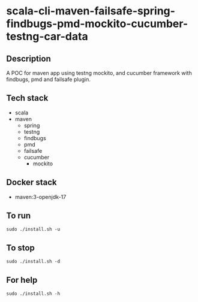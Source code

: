 # scala-cli-maven-failsafe-spring-findbugs-pmd-mockito-cucumber-testng-car-data

## Description
A POC for maven app using testng
mockito, and cucumber framework
 with findbugs,
pmd and failsafe plugin.

## Tech stack
- scala
- maven
	- spring
  - testng
  - findbugs
  - pmd
  - failsafe
  - cucumber
	- mockito


## Docker stack
- maven:3-openjdk-17

## To run
`sudo ./install.sh -u`

## To stop
`sudo ./install.sh -d`

## For help
`sudo ./install.sh -h`
